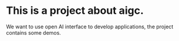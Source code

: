 # This is a project about aigc.
We want to use open AI interface to develop applications, the project contains some demos.
